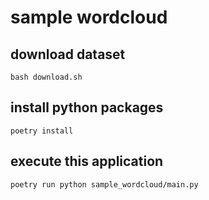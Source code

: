 # sample wordcloud

## download dataset

```shell
bash download.sh
```

## install python packages

```shell
poetry install
```

## execute this application

```shell
poetry run python sample_wordcloud/main.py
```

